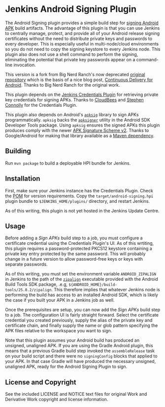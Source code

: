 Jenkins Android Signing Plugin
============

The Android Signing plugin provides a simple build step for [signing Android APK](https://developer.android.com/studio/publish/app-signing.html#signing-manually)
build artifacts.  The advantage of this plugin is that you can use Jenkins to
centrally manage, protect, and provide all of your Android release signing
certificates without the need to distribute private keys and passwords to
every developer.  This is especially useful in multi-node/cloud environments
so you do not need to copy the signing keystore to every Jenkins node. This
plugin also does not use a shell command to perform the signing, eliminating
the potential that private key passwords appear on a command-line invocation.

This version is a fork from Big Nerd Ranch's now deprecated
[original repository](https://github.com/bignerdranch/jenkins-android-signing)
which is the basis of a nice blog post,
[Continuous Delivery for Android](https://www.bignerdranch.com/blog/continuous-delivery-for-android/).
Thanks to Big Nerd Ranch for the original work.

This plugin depends on the
[Jenkins Credentials Plugin](https://wiki.jenkins-ci.org/display/JENKINS/Credentials+Plugin)
for retrieving private key credentials for signing APKs.  Thanks to
[CloudBees](https://www.cloudbees.com/) and
[Stephen Connolly](https://github.com/stephenc) for the Credentials Plugin.

This plugin also depends on Android's  [`apksig`](https://android.googlesource.com/platform/tools/apksig/)
library to sign APKs programmatically. `apksig` backs the [`apksigner`](https://developer.android.com/studio/command-line/apksigner.html)
utility in the Android SDK Developer Tools package.  Using `apksig` ensures the signed APKs
this plugin produces comply with the newer
[APK Signature Scheme v2](https://source.android.com/security/apksigning/v2.html).
Thanks to Google/Android for making that library available as a
[Maven dependency](http://jcenter.bintray.com/com/android/tools/build/apksig/).

## Building

Run `mvn package` to build a deployable HPI bundle for Jenkins.

## Installation

First, make sure your Jenkins instance has the Credentials Plugin.  Check the
[POM](pom.xml) for version requirements.  Copy the `target/android-signing.hpi`
plugin bundle to `$JENKINS_HOME/plugins/` directory, and restart Jenkins.

As of this writing, this plugin is not yet hosted in the Jenkins Update Centre.

## Usage

Before adding a _Sign APKs_ build step to a job, you must configure a certificate
credential using the Credentials Plugin's UI.  As of this wrtiting, this plugin
requires a password-protected PKCS12 keystore containing a private key entry
protected by the same password.  This will probably change in a future version to
allow password-free keys or keys with separate passwords.

As of this writing, you must set the environment variable `ANDROID_ZIPALIGN` in
Jenkins to the path of the
[`zipalign`](https://developer.android.com/studio/command-line/zipalign.html)
executable provided with the Android Build Tools SDK package, .e.g,
`${ANDROID_HOME}/build-tools/25.0.2/zipalign`.  This therefore implies that
whatever Jenkins node is performing the build has access to an installed Android
SDK, which is likely the case if you built your APK in a Jenkins job as well.

Once the prerequisites are setup, you can now add the _Sign APKs_ build step to
a job.  The configuration UI is fairly straight forward.  Select the certificate
credential you created previously, supply the alias of the private key and
certificate chain, and finally supply the name or glob pattern specifying the
APK files relative to the workspace you want to sign.

Note that this plugin assumes your Android build has produced an unsigned, 
unaligned APK.  If you are using the Gradle Android plugin, this means that
a previous Gradle build step invoked the `assembleRelease` task on your build
script and there were no `signingConfig` blocks that applied to your APK.  In
that case Gradle will have produced the necessary unsigned, unaligned APK, 
ready for the Android Signing Plugin to sign.

## License and Copyright

See the included LICENSE and NOTICE text files for original Work and Derivative
Work copyright and license information.
